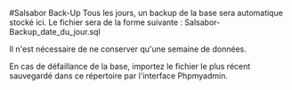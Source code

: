#Salsabor Back-Up
Tous les jours, un backup de la base sera automatique stocké ici. Le fichier sera de la forme suivante :
Salsabor-Backup_date_du_jour.sql

Il n'est nécessaire de ne conserver qu'une semaine de données.

En cas de défaillance de la base, importez le fichier le plus récent sauvegardé dans ce répertoire par l'interface Phpmyadmin.
